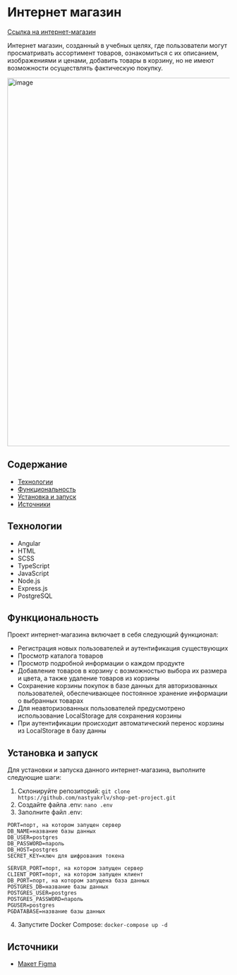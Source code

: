 # Интернет магазин

[Ссылка на интернет-магазин](http://akor0611.fvds.ru/home)

Интернет магазин, созданный в учебных целях, где пользователи могут просматривать ассортимент товаров, ознакомиться с их описанием, изображениями и ценами, добавить товары в корзину, но не имеют возможности осуществлять фактическую покупку.

<img width="836" alt="image" src="https://github.com/nastyakrlv/shop-pet-project/assets/112975832/e555d238-6197-4f03-a6cf-402797e0f124">

## Содержание

- [Технологии](#технологии)
- [Функциональность](#функциональность)
- [Установка и запуск](#установка-и-запуск)
- [Источники](#источники)

## Технологии

- Angular
- HTML
- SCSS
- TypeScript
- JavaScript
- Node.js
- Express.js
- PostgreSQL

## Функциональность

Проект интернет-магазина включает в себя следующий функционал:

- Регистрация новых пользователей и аутентификация существующих
- Просмотр каталога товаров
- Просмотр подробной информации о каждом продукте
- Добавление товаров в корзину с возможностью выбора их размера и цвета, а также удаление товаров из корзины
- Сохранение корзины покупок в базе данных для авторизованных пользователей, обеспечивающее постоянное хранение информации о выбранных товарах
- Для неавторизованных пользователей предусмотрено использование LocalStorage для сохранения корзины
- При аутентификации происходит автоматический перенос корзины из LocalStorage в базу данны

## Установка и запуск

Для установки и запуска данного интернет-магазина, выполните следующие шаги:

1. Склонируйте репозиторий: `git clone https://github.com/nastyakrlv/shop-pet-project.git`
2. Создайте файла .env: `nano .env`
3. Заполните файл .env:
   
```
PORT=порт, на котором запущен сервер
DB_NAME=название базы данных
DB_USER=postgres
DB_PASSWORD=пароль
DB_HOST=postgres
SECRET_KEY=ключ для шифрования токена

SERVER_PORT=порт, на котором запущен сервер
CLIENT_PORT=порт, на котором запущен клиент
DB_PORT=порт, на котором запущена база данных
POSTGRES_DB=название базы данных
POSTGRES_USER=postgres
POSTGRES_PASSWORD=пароль
PGUSER=postgres
PGDATABASE=название базы данных
```
4. Запустите Docker Compose: `docker-compose up -d`

## Источники

- [Макет Figma](https://www.figma.com/file/Gz2gyFGhowggdvNwNNDK5o/Online-Shopping-Website-Design---eCommerce-Store-Website---UI-Kit-(Community)?mode=dev)
